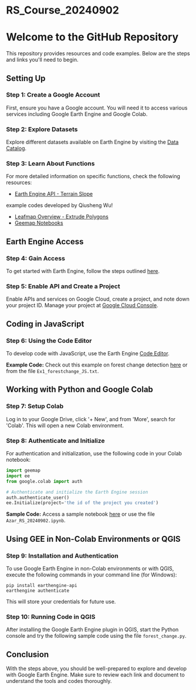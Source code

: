 # RS_Course_20240902


# Welcome to the GitHub Repository

This repository provides resources and code examples. Below are the steps and links you'll need to begin.

## Setting Up

### Step 1: Create a Google Account

First, ensure you have a Google account. You will need it to access various services including Google Earth Engine and Google Colab.

### Step 2: Explore Datasets

Explore different datasets available on Earth Engine by visiting the [Data Catalog](https://developers.google.com/earth-engine/datasets/catalog).

### Step 3: Learn About Functions

For more detailed information on specific functions, check the following resources:

- [Earth Engine API - Terrain Slope](https://developers.google.com/earth-engine/apidocs/ee-terrain-slope)

example codes developed by Qiusheng Wu!

- [Leafmap Overview - Extrude Polygons](https://leafmap.org/maplibre/overview/#extrude-polygons-for-3d-indoor-mapping)
- [Geemap Notebooks](https://geemap.org/)

## Earth Engine Access

### Step 4: Gain Access

To get started with Earth Engine, follow the steps outlined [here](https://developers.google.com/earth-engine/guides/access#a-role-in-a-cloud-project_3).

### Step 5: Enable API and Create a Project

Enable APIs and services on Google Cloud, create a project, and note down your project ID. Manage your project at [Google Cloud Console](https://console.cloud.google.com/apis/dashboard?project=automatic-translation-398315).

## Coding in JavaScript

### Step 6: Using the Code Editor

To develop code with JavaScript, use the Earth Engine [Code Editor](https://code.earthengine.google.com/).

**Example Code:** Check out this example on forest change detection [here](https://code.earthengine.google.com/db7653ccca2dbcc270a8b5f05f7eda5e) or from the file `Ex1_forestchange_JS.txt`.

## Working with Python and Google Colab

### Step 7: Setup Colab

Log in to your Google Drive, click '+ New', and from 'More', search for 'Colab'. This will open a new Colab environment.

### Step 8: Authenticate and Initialize

For authentication and initialization, use the following code in your Colab notebook:

```python
import geemap
import ee
from google.colab import auth

# Authenticate and initialize the Earth Engine session
auth.authenticate_user()
ee.Initialize(project='the id of the project you created')
```

**Sample Code:** Access a sample notebook [here](https://colab.research.google.com/drive/1VhstK4uZqQsMttKoKRmHeWcuaZN77sOj?usp=sharing) or use the file `Azar_RS_20240902.ipynb`.

## Using GEE in Non-Colab Environments or QGIS

### Step 9: Installation and Authentication

To use Google Earth Engine in non-Colab environments or with QGIS, execute the following commands in your command line (for Windows):

```shell
pip install earthengine-api
earthengine authenticate
```
This will store your credentials for future use.

### Step 10: Running Code in QGIS

After installing the Google Earth Engine plugin in QGIS, start the Python console and try the following sample code using the file `forest_change.py`.

## Conclusion

With the steps above, you should be well-prepared to explore and develop with Google Earth Engine. Make sure to review each link and document to understand the tools and codes thoroughly.

